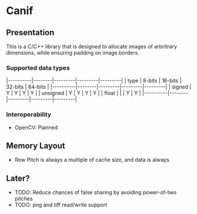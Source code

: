 # Canif 
## Presentation 

This is a C/C++ library that is designed to allocate images of arbritrary dimensions, while ensuring padding on image borders. 

### Supported data types

|----------|--------|---------|---------|---------|
| type     | 8-bits | 16-bits | 32-bits | 64-bits |
|----------|--------|---------|---------|---------|
| signed   | Y      | Y       | Y       | Y       |
| unsigned | Y      | Y       | Y       | Y       |
| float    |        |         | Y       | Y       |
|----------|--------|---------|---------|---------|


### Interoperability 

- OpenCV: Planned

## Memory Layout

- Row Pitch is always a multiple of cache size, and data is always


## Later?

- TODO: Reduce chances of false sharing by avoiding power-of-two pitches
- TODO: png and tiff read/write support
